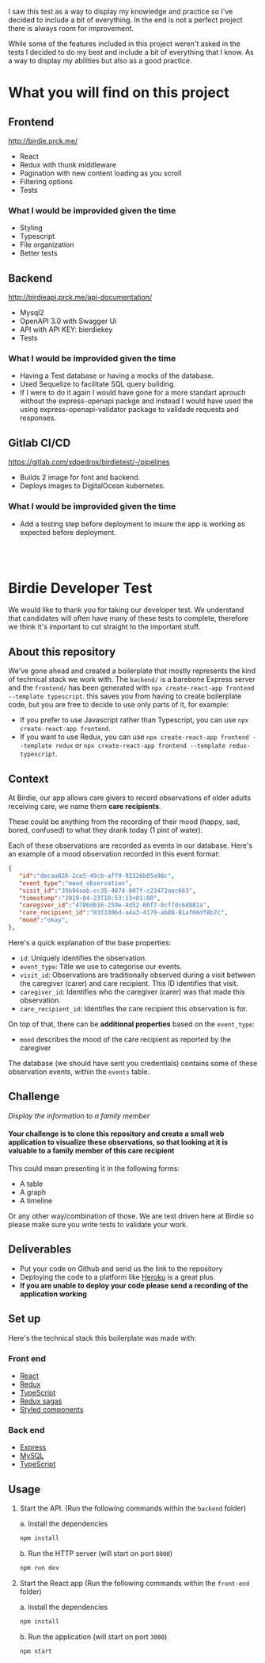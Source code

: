 
I saw this test as a way to display my knowledge and practice so I've decided to include a bit of everything. 
In the end is not a perfect project there is always room for improvement. 

While some of the features included in this project weren't asked in the tests I decided to do my best and include a bit of everything that I know. As a way to display my abilities but also as a good practice. 

# What you will find on this project

## Frontend
http://birdie.prck.me/
- React 
- Redux with thunk middleware
- Pagination with new content loading as you scroll
- Filtering options
- Tests
### What I would be improvided given the time
- Styling
- Typescript
- File organization
- Better tests

## Backend 
http://birdieapi.prck.me/api-documentation/
- Mysql2
- OpenAPI 3.0 with Swagger Ui
- API with API KEY: bierdiekey
- Tests
### What I would be improvided given the time
- Having a Test database or having a mocks of the database.
- Used Sequelize to facilitate SQL query building.
- If I were to do it again I would have gone for a more standart aprouch without the express-openapi packge and instead I would have used the using express-openapi-validator package to validade requests and responses.

## Gitlab CI/CD
https://gitlab.com/xdpedrox/birdietest/-/pipelines
- Builds 2 image for font and backend.
- Deploys images to DigitalOcean kubernetes.
### What I would be improvided given the time
- Add a testing step before deployment to insure the app is working as expected before deployment.

<br /> 
<br /> 




# Birdie Developer Test

We would like to thank you for taking our developer test. We understand that candidates will often have many of these tests to complete, therefore we think it's important to cut straight to the important stuff.

## About this repository

We've gone ahead and created a boilerplate that mostly represents the kind of technical stack we work with. The `backend/` is a barebone Express server and the `frontend/` has been generated with `npx create-react-app frontend --template typescript`. this saves you from having to create boilerplate code, but you are free to decide to use only parts of it, for example:

- If you prefer to use Javascript rather than Typescript, you can use `npx create-react-app frontend`.
- If you want to use Redux, you can use `npx create-react-app frontend --template redux` or `npx create-react-app frontend --template redux-typescript`.

## Context

At Birdie, our app allows care givers to record observations of older adults receiving care, we name them **care recipients**.

These could be anything from the recording of their mood (happy, sad, bored, confused) to what they drank today (1 pint of water).

Each of these observations are recorded as events in our database. Here's an example of a mood observation recorded
in this event format:

``` json
{  
   "id":"decaa026-2ce5-49cb-aff9-92326b85a98c",
   "event_type":"mood_observation",
   "visit_id":"39b94aab-cc35-4874-807f-c23472aec663",
   "timestamp":"2019-04-23T10:53:13+01:00",
   "caregiver_id":"4786d616-259e-4d52-80f7-8cf7dc6d881a",
   "care_recipient_id":"03f3306d-a4a3-4179-ab88-81af66df8b7c",
   "mood":"okay",
},
```

Here's a quick explanation of the base properties:

- `id`: Uniquely identifies the observation.
- `event_type`: Title we use to categorise our events.
- `visit_id`: Observations are traditionally observed during a visit between the caregiver (carer) and care recipient. This ID identifies that visit.
- `caregiver_id`: Identifies who the caregiver (carer) was that made this observation.
- `care_recipient_id`: Identifies the care recipient this observation is for.

On top of that, there can be **additional properties** based on the `event_type`:

- `mood` describes the mood of the care recipient as reported by the caregiver

The database (we should have sent you credentials) contains some of these observation events, within the `events` table.

## Challenge

*Display the information to a family member*

#### Your challenge is to clone this repository and create a small web application to visualize these observations, so that looking at it is valuable to a family member of this care recipient

This could mean presenting it in the following forms:

- A table
- A graph
- A timeline

 Or any other way/combination of those. We are test driven here at Birdie so please make sure you write tests to validate your work.

## Deliverables

- Put your code on Github and send us the link to the repository
- Deploying the code to a platform like [Heroku](https://heroku.com) is a great plus.
- **If you are unable to deploy your code please send a recording of the application working**

## Set up

Here's the technical stack this boilerplate was made with:

### Front end

- [React](https://reactjs.org/)
- [Redux](https://redux.js.org/introduction/getting-started)
- [TypeScript](https://www.typescriptlang.org/)
- [Redux sagas](https://redux-saga.js.org/docs/introduction/BeginnerTutorial.html)
- [Styled components](https://www.styled-components.com/)

### Back end

- [Express](https://expressjs.com/)
- [MySQL](https://www.mysql.com/)
- [TypeScript](https://www.typescriptlang.org/)

## Usage

1. Start the API. (Run the following commands within the `backend` folder)

   a. Install the dependencies

   ```bash
   npm install
   ```

   b. Run the HTTP server (will start on port `8000`)

   ```bash
   npm run dev
   ```

2. Start the React app  (Run the following commands within the `front-end` folder)

    a. Install the dependencies

   ```bash
   npm install
   ```

   b. Run the application (will start on port `3000`)

   ```bash
   npm start
   ```
